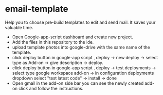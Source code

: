 # email-template
Help you to choose pre-build templates to edit and send mail. It saves your valuable time.

- Open Google-app-script dashboard and create new project.
- Add the files in this repository to the ide.
- upload template photos into google-drive with the same name of the template.
- click deploy button in google-app script , deploy -> new deploy -> select type as Add-on -> give description -> deploy.
- click deploy button in google-app script , deploy -> test deployments -> select type google workspace add-on -> in configuration deployments 
   dropdown select "test latest code" -> install -> done
- Open gmail in the add-on side bar you can see the newly created add-on click and follow the instructions.
